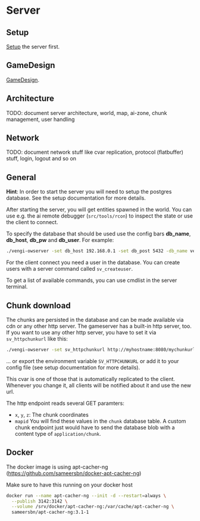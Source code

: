 # Server

## Setup

[Setup](Setup.md) the server first.

## GameDesign

[GameDesign](GameDesign.md).

## Architecture

TODO: document server architecture, world, map, ai-zone, chunk management, user handling

## Network

TODO: document network stuff like cvar replication, protocol (flatbuffer) stuff, login, logout
and so on

## General

**Hint**: In order to start the server you will need to setup the postgres database. See
the setup documentation for more details.

After starting the server, you will get entities spawned in the world. You can use e.g. the
ai remote debugger (`src/tools/rcon`) to inspect the state or use the client to connect.

To specify the database that should be used use the config bars **db_name**, **db_host**, **db_pw** and **db_user**.
For example:

```bash
./vengi-owserver -set db_host 192.168.0.1 -set db_post 5432 -db_name vengi -db_pw engine
```

For the client connect you need a user in the database. You can create users with a server
command called `sv_createuser`.

To get a list of available commands, you can use cmdlist in the server terminal.

## Chunk download

The chunks are persisted in the database and can be made available via cdn or any other http
server. The gameserver has a built-in http server, too. If you want to use any other http server,
you have to set it via `sv_httpchunkurl` like this:

```bash
./vengi-owserver -set sv_httpchunkurl http://myhostname:8080/mychunkurl
```

... or export the environment variable `SV_HTTPCHUNKURL` or add it to your config file (see
setup documentation for more details).

This cvar is one of those that is automatically replicated to the client. Whenever you change it,
all clients will be notified about it and use the new url.

The http endpoint reads several GET paramters:

* `x`, `y`, `z`: The chunk coordinates
* `mapid`
You will find these values in the `chunk` database table. A custom chunk endpoint just would have to
send the database blob with a content type of `application/chunk`.

## Docker

The docker image is using apt-cacher-ng (<https://github.com/sameersbn/docker-apt-cacher-ng>)

Make sure to have this running on your docker host

```bash
docker run --name apt-cacher-ng --init -d --restart=always \
  --publish 3142:3142 \
  --volume /srv/docker/apt-cacher-ng:/var/cache/apt-cacher-ng \
  sameersbn/apt-cacher-ng:3.1-1
```
